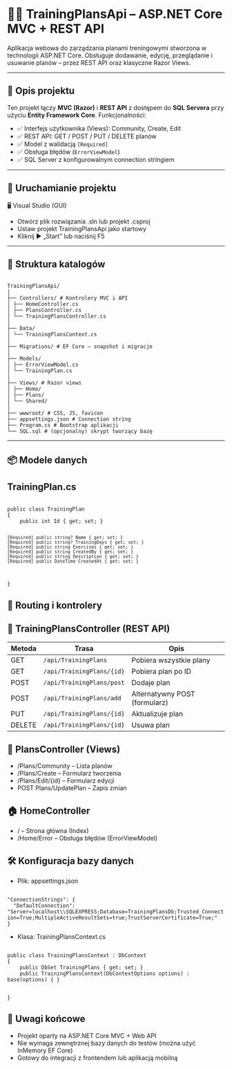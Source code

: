 # 🏋️‍♂️ TrainingPlansApi – ASP.NET Core MVC + REST API

Aplikacja webowa do zarządzania planami treningowymi stworzona w technologii ASP.NET Core. Obsługuje dodawanie, edycję, przeglądanie i usuwanie planów – przez REST API oraz klasyczne Razor Views.

---

## 📌 Opis projektu
Ten projekt łączy **MVC (Razor)** i **REST API** z dostępem do **SQL Servera** przy użyciu **Entity Framework Core**.
Funkcjonalności:
- ✅ Interfejs użytkownika (Views): Community, Create, Edit
- ✅ REST API: GET / POST / PUT / DELETE planów
- ✅ Model z walidacją `[Required]`
- ✅ Obsługa błędów (`ErrorViewModel`)
- ✅ SQL Server z konfigurowalnym connection stringiem

---

## 🚀 Uruchamianie projektu
 🖥️ Visual Studio (GUI)
- Otwórz plik rozwiązania .sln lub projekt .csproj
- Ustaw projekt TrainingPlansApi jako startowy
- Kliknij ► „Start” lub naciśnij F5

---

## 📂 Struktura katalogów
<code>
TrainingPlansApi/
│
├── Controllers/ # Kontrolery MVC i API
│ ├── HomeController.cs
│ ├── PlansController.cs
│ └── TrainingPlansController.cs
│
├── Data/
│ └── TrainingPlansContext.cs
│
├── Migrations/ # EF Core – snapshot i migracje
│
├── Models/
│ ├── ErrorViewModel.cs
│ └── TrainingPlan.cs
│
├── Views/ # Razor views
│ ├── Home/
│ ├── Plans/
│ └── Shared/
│
├── wwwroot/ # CSS, JS, favicon
├── appsettings.json # Connection string
├── Program.cs # Bootstrap aplikacji
└── SQL.sql # (opcjonalny) skrypt tworzący bazę
</code>

---

## 📦 Modele danych
## TrainingPlan.cs
<code>
public class TrainingPlan
{
    public int Id { get; set; }

    [Required] public string? Name { get; set; }
    [Required] public string? TrainingDays { get; set; }
    [Required] public string Exercises { get; set; }
    [Required] public string CreatedBy { get; set; }
    [Required] public string Description { get; set; }
    [Required] public DateTime CreatedAt { get; set; }
}
</code>

## 🧭 Routing i kontrolery
## 🔧 TrainingPlansController (REST API)
| Metoda | Trasa                     | Opis                          |
| ------ | ------------------------- | ----------------------------- |
| GET    | `/api/TrainingPlans`      | Pobiera wszystkie plany       |
| GET    | `/api/TrainingPlans/{id}` | Pobiera plan po ID            |
| POST   | `/api/TrainingPlans/post` | Dodaje plan                   |
| POST   | `/api/TrainingPlans/add`  | Alternatywny POST (formularz) |
| PUT    | `/api/TrainingPlans/{id}` | Aktualizuje plan              |
| DELETE | `/api/TrainingPlans/{id}` | Usuwa plan                    |

## 🎨 PlansController (Views)
- /Plans/Community – Lista planów
- /Plans/Create – Formularz tworzenia
- /Plans/Edit/{id} – Formularz edycji
- POST Plans/UpdatePlan – Zapis zmian

## 🏠 HomeController
- / – Strona główna (Index)
- /Home/Error – Obsługa błędów (ErrorViewModel)

## 🛠️ Konfiguracja bazy danych
- Plik: appsettings.json
<code>
"ConnectionStrings": {
  "DefaultConnection": "Server=localhost\\SQLEXPRESS;Database=TrainingPlansDb;Trusted_Connection=True;MultipleActiveResultSets=true;TrustServerCertificate=True;"
}
</code>

- Klasa: TrainingPlansContext.cs
<code>
public class TrainingPlansContext : DbContext
{
    public DbSet<TrainingPlan> TrainingPlans { get; set; }
    public TrainingPlansContext(DbContextOptions<TrainingPlansContext> options) : base(options) { }

}
</code>

## 📌 Uwagi końcowe
- Projekt oparty na ASP.NET Core MVC + Web API
- Nie wymaga zewnętrznej bazy danych do testów (można użyć InMemory EF Core)
- Gotowy do integracji z frontendem lub aplikacją mobilną
